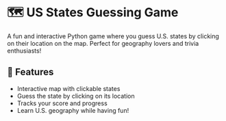 # 🗺️ US States Guessing Game

A fun and interactive Python game where you guess U.S. states by clicking on their location on the map. Perfect for geography lovers and trivia enthusiasts!

## 🚀 Features
- Interactive map with clickable states
- Guess the state by clicking on its location
- Tracks your score and progress
- Learn U.S. geography while having fun!
